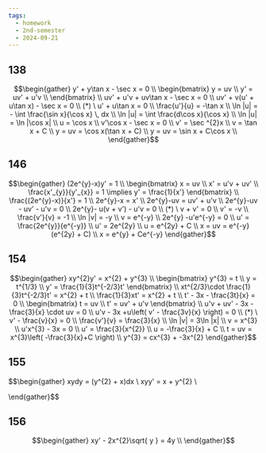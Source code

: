```yaml
---
tags:
  - homework
  - 2nd-semester
  - 2024-09-21
---
```


## 138

$$\begin{gather}
y' + y\tan x - \sec x = 0 \\
\begin{bmatrix}
y = uv \\
y' = uv' + u'v \\
\end{bmatrix} \\
uv' + u'v + uv\tan x - \sec x = 0 \\
uv' + v(u' + u\tan x) - \sec x = 0 \\
(*) \ u' + u\tan x = 0 \\
\frac{u'}{u} = -\tan x \\
\ln |u| = - \int \frac{\sin x}{\cos x} \, dx \\
\ln |u| = \int \frac{d\cos x}{\cos x} \\
\ln |u| = \ln |\cos x| \\
u = \cos x \\
v'\cos x - \sec x = 0 \\
v' = \sec ^{2}x \\
v = \tan x + C \\
y = uv = \cos x(\tan x + C) \\
y = uv = \sin x + C\cos x \\ 
\end{gather}$$

## 146

$$\begin{gather}
(2e^{y}-x)y' = 1 \\
\begin{bmatrix}
x = uv \\
x' = u'v + uv' \\
\frac{x'_{y}}{y'_{x}} = 1 \implies y' = \frac{1}{x'}
\end{bmatrix} \\
\frac{(2e^{y}-x)}{x'} = 1 \\
2e^{y}-x = x' \\
2e^{y}-uv = uv' + u'v \\
2e^{y}-uv - uv' - u'v = 0 \\
2e^{y}- u(v + v') - u'v = 0 \\
(*) \ v + v' = 0 \\
v' = -v \\
\frac{v'}{v} = -1 \\
\ln |v| = -y \\
v = e^{-y} \\
2e^{y} -u'e^{-y} = 0 \\
u' = \frac{2e^{y}}{e^{-y}} \\
u' = 2e^{2y} \\
u = e^{2y} + C \\
x = uv = e^{-y}(e^{2y} + C) \\
x = e^{y} + Ce^{-y}
\end{gather}$$

## 154

$$\begin{gather}
xy^{2}y' = x^{2} + y^{3} \\
\begin{bmatrix}
y^{3} = t \\
y = t^{1/3} \\
y' = \frac{1}{3}t^{-2/3}t'
\end{bmatrix} \\
xt^{2/3}\cdot \frac{1}{3}t^{-2/3}t' = x^{2} + t \\
\frac{1}{3}xt' = x^{2} + t \\
t' - 3x - \frac{3t}{x} = 0 \\
\begin{bmatrix}
t = uv \\
t' = uv' + u'v
\end{bmatrix} \\
u'v + uv' - 3x - \frac{3}{x} \cdot uv = 0 \\
u'v  - 3x +u\left( v' - \frac{3v}{x} \right) = 0 \\
(*) \ v' - \frac{v}{x} = 0 \\
\frac{v'}{v} = \frac{3}{x} \\
\ln |v| = 3\ln |x| \\
v = x^{3} \\
u'x^{3} - 3x = 0 \\
u' = \frac{3}{x^{2}} \\
u = -\frac{3}{x} + C \\
t = uv = x^{3}\left( -\frac{3}{x}+C \right) \\
y^{3} = cx^{3} + -3x^{2}
\end{gather}$$

## 155

$$\begin{gather}
xydy = (y^{2} + x)dx \\
xyy' = x + y^{2} \\

\end{gather}$$

## 156

$$\begin{gather}
xy' - 2x^{2}\sqrt{ y } = 4y \\
\end{gather}$$